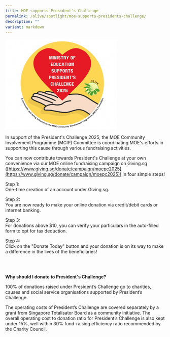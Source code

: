 ```yaml
---
title: MOE supports President's Challenge
permalink: /olive/spotlight/moe-supports-presidents-challenge/
description: ""
variant: markdown
---
```

<style>  
img {  
  display: block;  
  margin-left: auto;  
  margin-right: auto;  
}  
</style>  
<img src="/images/MOE_supports_PC2025_banner.png" alt="MOE supports President's Challenge 2025" style="width:70%;"> 


In support of the President's Challenge 2025, the MOE Community Involvement Programme (MCIP) Committee is coordinating MOE's efforts in supporting this cause through various fundraising activities.  

You can now contribute towards President's Challenge at your own convenience via our MOE online fundraising campaign on Giving.sg ([https://www.giving.sg/donate/campaign/moepc2025](https://www.giving.sg/donate/campaign/moepc2025)) in four simple steps!  
  
Step 1: <br> 
One-time creation of an account under Giving.sg.  
  
Step 2:  <br>
You are now ready to make your online donation via credit/debit cards or internet banking.  
  
Step 3:  <br>
For donations above $10, you can verify your particulars in the auto-filled form to opt for tax deduction.  
  
Step 4:  <br>
Click on the "Donate Today" button and your donation is on its way to make a difference in the lives of the beneficiaries!  


<br>
<br>
  
**Why should I donate to President's Challenge?**

100% of donations raised under President’s Challenge go to charities, causes and social service organisations supported by President’s Challenge.  
  
The operating costs of President’s Challenge are covered separately by a grant from Singapore Totalisator Board as a community initiative. The overall operating cost to donation ratio for President’s Challenge is also kept under 15%, well within 30% fund-raising efficiency ratio recommended by the Charity Council.